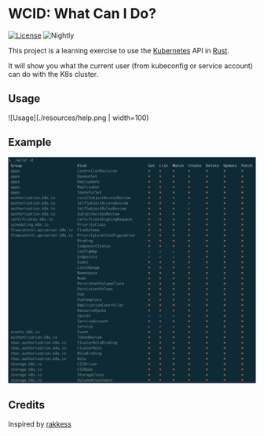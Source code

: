 # WCID: What Can I Do?

[![License](https://img.shields.io/badge/License-Apache%202.0-blue.svg)](https://opensource.org/licenses/Apache-2.0)
![Nightly](https://github.com/pyaillet/wcid/actions/workflows/nightly.yml/badge.svg)



This project is a learning exercise to use the [Kubernetes](http://kubernetes.io/) API in [Rust](https://www.rust-lang.org/fr).

It will show you what the current user (from kubeconfig or service account) can
do with the K8s cluster.

## Usage

![Usage](./resources/help.png | width=100)

## Example

![Example](./resources/example.png)

## Credits

Inspired by [rakkess](https://github.com/corneliusweig/rakkess)
